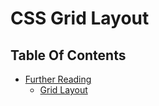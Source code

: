 # CSS Grid Layout

## Table Of Contents
- [Further Reading]()
    - [Grid Layout](https://www.w3schools.com/css/tryit.asp?filename=trycss_grid_layout_named)

